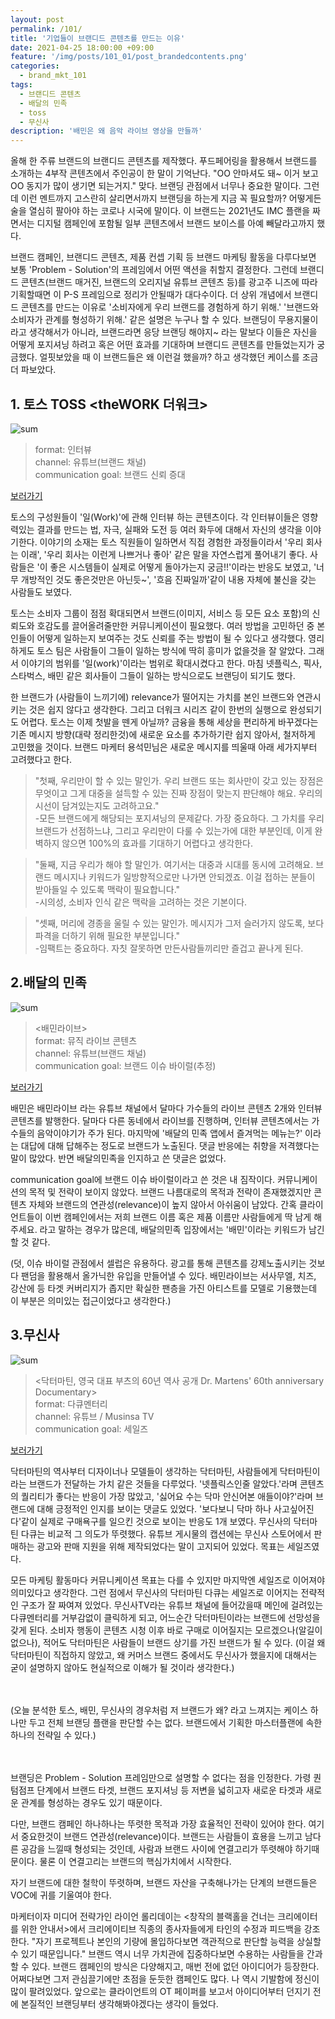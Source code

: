 ```yaml
---
layout: post
permalink: /101/
title: '기업들이 브랜디드 콘텐츠를 만드는 이유'
date: 2021-04-25 18:00:00 +09:00
feature: '/img/posts/101_01/post_brandedcontents.png'
categories:
  - brand_mkt_101
tags:
  - 브랜디드 콘텐츠
  - 배달의 민족
  - toss
  - 무신사
description: '배민은 왜 음악 라이브 영상을 만들까'
---
```

올해 한 주류 브랜드의 브랜디드 콘텐츠를 제작했다. 푸드페어링을 활용해서 브랜드를 소개하는 4부작 콘텐츠에서 주인공이 한 말이 기억난다. "OO 안마셔도 돼~ 이거 보고 OO 동지가 많이 생기면 되는거지." 맞다. 브랜딩 관점에서 너무나 중요한 말이다. 그런데 이런 멘트까지 고스란히 살리면서까지 브랜딩을 하는게 지금 꼭 필요할까? 어떻게든 술을 열심히 팔아야 하는 코로나 시국에 말이다.
이 브랜드는 2021년도 IMC 플랜을 짜면서는 디지털 캠페인에 포함될 일부 콘텐츠에서 브랜드 보이스를 아예 빼달라고까지 했다.

브랜드 캠페인, 브랜디드 콘텐츠, 제품 컨셉 기획 등 브랜드 마케팅 활동을 다루다보면 보통 'Problem - Solution'의 프레임에서 어떤 액션을 취할지 결정한다. 그런데 브랜디드 콘텐츠(브랜드 매거진, 브랜드의 오리지널 유튜브 콘텐츠 등)를 광고주 니즈에 따라 기획할때면 이 P-S 프레임으로 정리가 안될때가 대다수이다.
더 상위 개념에서 브랜디드 콘텐츠를 만드는 이유로 '소비자에게 우리 브랜드를 경험하게 하기 위해.' '브랜드와 소비자가 관계를 형성하기 위해.' 같은 설명은 누구나 할 수 있다. 브랜딩이 무용지물이라고 생각해서가 아니라, 브랜드라면 응당 브랜딩 해야지~ 라는 말보다 이들은 자신을 어떻게 포지셔닝 하려고 혹은 어떤 효과를 기대하며 브랜디드 콘텐츠를 만들었는지가 궁금했다.
얼핏보았을 때 이 브랜드들은 왜 이런걸 했을까? 하고 생각했던 케이스를 조금 더 파보았다.

## 1. 토스 TOSS <theWORK 더워크>

![sum](/img/posts/101_01/toss_thework.jpg)
>format: 인터뷰 <br>
channel: 유튜브(브랜드 채널)<br>
communication goal: 브랜드 신뢰 증대

[보러가기](https://youtube.com/playlist?list=PL1DJtS1Hv1PiWn9eI2xwVAzk4LvA460FW)

토스의 구성원들이 '일(Work)'에 관해 인터뷰 하는 콘텐츠이다. 각 인터뷰이들은 영향력있는 결과를 만드는 법, 자극, 실패와 도전 등 여러 화두에 대해서 자신의 생각을 이야기한다. 이야기의 소재는 토스 직원들이 일하면서 직접 경험한 과정들이라서 '우리 회사는 이래', '우리 회사는 이런게 나쁘거나 좋아' 같은 말을 자연스럽게 풀어내기 좋다.
사람들은 '이 좋은 시스템들이 실제로 어떻게 돌아가는지 궁금!!'이라는 반응도 보였고, '너무 개방적인 것도 좋은것만은 아닌듯~', '흐음 진짜일까'같이 내용 자체에 불신을 갖는 사람들도 보였다.

토스는 소비자 그룹이 점점 확대되면서 브랜드(이미지, 서비스 등 모든 요소 포함)의 신뢰도와 호감도를 끌어올려줄만한 커뮤니케이션이 필요했다. 여러 방법을 고민하던 중 본인들이 어떻게 일하는지 보여주는 것도 신뢰를 주는 방법이 될 수 있다고 생각했다. 영리하게도 토스 팀은 사람들이 그들이 일하는 방식에 딱히 흥미가 없을것을 잘 알았다. 그래서 이야기의 범위를 '일(work)'이라는 범위로 확대시켰다고 한다. 마침 넷플릭스, 픽사, 스타벅스, 배민 같은 회사들이 그들이 일하는 방식으로도 브랜딩이 되기도 했다.

한 브랜드가 (사람들이 느끼기에) relevance가 떨어지는 가치를 본인 브랜드와 연관시키는 것은 쉽지 않다고 생각한다. 그리고 더워크 시리즈 같이 한번의 실행으로 완성되기도 어렵다. 토스는 이제 첫발을 뗀게 아닐까? 금융을 통해 세상을 편리하게 바꾸겠다는 기존 메시지 방향(대략 정리한것)에 새로운 요소를 추가하기란 쉽지 않아서, 철저하게 고민했을 것이다. 브랜드 마케터 용석민님은 새로운 메시지를 띄울때 아래 세가지부터 고려했다고 한다.

> "첫째, 우리만이 할 수 있는 말인가. 우리 브랜드 또는 회사만이 갖고 있는 장점은 무엇이고 그게 대중을 설득할 수 있는 진짜 장점이 맞는지 판단해야 해요. 우리의 시선이 담겨있는지도 고려하고요."
<br>-모든 브랜드에게 해당되는 포지셔닝의 문제같다. 가장 중요하다. 그 가치를 우리 브랜드가 선점하느냐, 그리고 우리만이 다룰 수 있는가에 대한 부분인데, 이게 완벽하지 않으면 100%의 효과를 기대하기 어렵다고 생각한다.  

>"둘째, 지금 우리가 해야 할 말인가. 여기서는 대중과 시대를 동시에 고려해요. 브랜드 메시지나 키워드가 일방향적으로만 나가면 안되겠죠. 이걸 접하는 분들이 받아들일 수 있도록 맥락이 필요합니다."
<br>-시의성, 소비자 인식 같은 맥락을 고려하는 것은 기본이다.

>"셋째, 머리에 경종을 울릴 수 있는 말인가. 메시지가 그저 슬러가지 않도록, 보다 파격을 더하기 위해 필요한 부분입니다."
<br>-임팩트는 중요하다. 자칫 잘못하면 만든사람들끼리만 즐겁고 끝나게 된다.

## 2.배달의 민족

![sum](/img/posts/101_01/baemin_live.jpeg)

><배민라이브><br>
format: 뮤직 라이브 콘텐츠<br>
channel: 유튜브(브랜드 채널)<br>
communication goal: 브랜드 이슈 바이럴(추정)

[보러가기](https://www.youtube.com/channel/UCx_zvnv5QZrho8ufHNWScwg)

배민은 배민라이브 라는 유튜브 채널에서 달마다 가수들의 라이브 콘텐츠 2개와 인터뷰 콘텐츠를 발행한다. 달마다 다른 동네에서 라이브를 진행하며, 인터뷰 콘텐츠에서는 가수들의 음악이야기가 주가 된다. 마지막에 '배달의 민족 앱에서 즐겨먹는 메뉴는?' 이라는 대답에 대해 답해주는 정도로 브랜드가 노출된다.
댓글 반응에는 취향을 저격했다는 말이 많았다. 반면 배달의민족을 인지하고 쓴 댓글은 없었다.

communication goal에 브랜드 이슈 바이럴이라고 쓴 것은 내 짐작이다. 커뮤니케이션의 목적 및 전략이 보이지 않았다. 브랜드 나름대로의 목적과 전략이 존재했겠지만 콘텐츠 자체와 브랜드의 연관성(relevance)이 높지 않아서 아쉬움이 남았다. 간혹 클라이언트들이 이번 캠페인에서는 저희 브랜드 이름 혹은 제품 이름만 사람들에게 딱 남게 해주세요. 라고 말하는 경우가 많은데, 배달의민족 입장에서는 '배민'이라는 키워드가 남긴 할 것 같다.

(덧, 이슈 바이럴 관점에서 셀럽은 유용하다. 광고를 통해 콘텐츠를 강제노출시키는 것보다 팬덤을 활용해서 올가닉한 유입을 만들어낼 수 있다. 배민라이브는 서사무엘, 치즈, 강산에 등 타겟 커버리지가 좁지만 확실한 팬층을 가진 아티스트를 모델로 기용했는데 이 부분은 의미있는 접근이었다고 생각한다.)

## 3.무신사

![sum](/img/posts/101_01/musinsa_docu.jpeg)

><닥터마틴, 영국 대표 부츠의 60년 역사 공개 Dr. Martens' 60th anniversary Documentary><br>
format: 다큐멘터리<br>
channel: 유튜브 / Musinsa TV<br>
communication goal: 세일즈

[보러가기](https://youtu.be/3abVR0GwHvs)

닥터마틴의 역사부터 디자이너나 모델들이 생각하는 닥터마틴, 사람들에게 닥터마틴이라는 브랜드가 전달하는 가치 같은 것들을 다루었다. '넷플릭스인줄 알았다.'라며 콘텐츠의 퀄리티가 좋다는 반응이 가장 많았고, '싫어요 수는 닥마 안신어본 애들이야?'라며 브랜드에 대해 긍정적인 인지를 보이는 댓글도 있었다. '보다보니 닥마 하나 사고싶어진다'같이 실제로 구매욕구를 일으킨 것으로 보이는 반응도 1개 보였다.
무신사의 닥터마틴 다큐는 비교적 그 의도가 뚜렷했다. 유튜브 게시물의 캡션에는 무신사 스토어에서 판매하는 광고와 판매 지원을 위해 제작되었다는 말이 고지되어 있었다. 목표는 세일즈였다.

모든 마케팅 활동마다 커뮤니케이션 목표는 다를 수 있지만 마지막엔 세일즈로 이어져야 의미있다고 생각한다. 그런 점에서 무신사의 닥터마틴 다큐는 세일즈로 이어지는 전략적인 구조가 잘 짜여져 있었다.
무신사TV라는 유튜브 채널에 들어갔을때 메인에 걸려있는 다큐멘터리를 거부감없이 클릭하게 되고, 어느순간 닥터마틴이라는 브랜드에 선망성을 갖게 된다. 소비자 행동이 콘텐츠 시청 이후 바로 구매로 이어질지는 모르겠으나(알길이 없으나), 적어도 닥터마틴은 사람들이 브랜드 상기를 가진 브랜드가 될 수 있다.
(이걸 왜 닥터마틴이 직접하지 않았고, 왜 커머스 브랜드 중에서도 무신사가 했을지에 대해서는 굳이 설명하지 않아도 현실적으로 이해가 될 것이라 생각한다.)

<br><br>
(오늘 분석한 토스, 배민, 무신사의 경우처럼 저 브랜드가 왜? 라고 느껴지는 케이스 하나만 두고 전체 브랜딩 플랜을 판단할 수는 없다. 브랜드에서 기획한 마스터플랜에 속한 하나의 전략일 수 있다.)


<br><br>
브랜딩은 Problem - Solution 프레임만으로 설명할 수 없다는 점을 인정한다. 가령 퀀텀점프 단계에서 브랜드 타겟, 브랜드 포지셔닝 등 저변을 넓히고자 새로운 타겟과 새로운 관계를 형성하는 경우도 있기 때문이다.

다만, 브랜드 캠페인 하나하나는 뚜렷한 목적과 가장 효율적인 전략이 있어야 한다. 여기서 중요한것이 브랜드 연관성(relevance)이다. 브랜드는 사람들이 효용을 느끼고 남다른 공감을 느낄때 형성되는 것인데, 사람과 브랜드 사이에 연결고리가 뚜렷해야 하기때문이다. 물론 이 연결고리는 브랜드의 핵심가치에서 시작한다.


자기 브랜드에 대한 철학이 뚜렷하며, 브랜드 자산을 구축해나가는 단계의 브랜드들은 VOC에 귀를 기울여야 한다.

마케터이자 미디어 전략가인 라이언 롤리데이는 <창작의 블랙홀을 건너는 크리에이터를 위한 안내서>에서 크리에이티브 직종의 종사자들에게 타인의 수정과 피드백을 강조한다. "자기 프로젝트나 본인의 기량에 몰입하다보면 객관적으로 판단할 능력을 상실할 수 있기 때문입니다." 브랜드 역시 너무 가치관에 집중하다보면 수용하는 사람들을 간과할 수 있다.
브랜드 캠페인의 방식은 다양해지고, 매번 전에 없던 아이디어가 등장한다. 어쩌다보면 그저 관심끌기에만 초점을 둔듯한 캠페인도 많다. 나 역시 기발함에 정신이 많이 팔려있었다. 앞으로는 클라이언트의 OT 페이퍼를 보고서 아이디어부터 던지기 전에 본질적인 브랜딩부터 생각해봐야겠다는 생각이 들었다.
